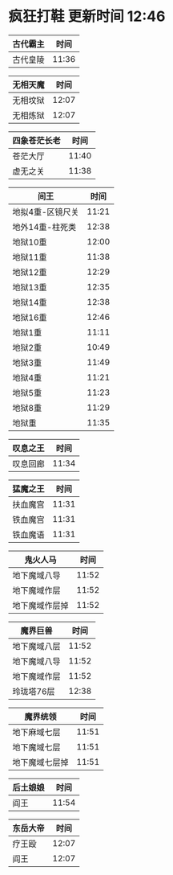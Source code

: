 # 疯狂打鞋 更新时间 12:46

| 古代霸主   | 时间    |
|--------|-------|
| 古代皇陵 | 11:36 |

| 无相天魔   | 时间    |
|--------|-------|
| 无相坟狱 | 12:07 |
| 无相炼狱 | 12:07 |

| 四象苍茫长老   | 时间    |
|--------|-------|
| 苍茫大厅 | 11:40 |
| 虚无之关 | 11:38 |

| 间王   | 时间    |
|--------|-------|
| 地拟4重-区镜尺关 | 11:21 |
| 地外14重-柱死类 | 12:38 |
| 地狱10重 | 12:00 |
| 地狱11重 | 11:38 |
| 地狱12重 | 12:29 |
| 地狱13重 | 12:35 |
| 地狱14重 | 12:38 |
| 地狱16重 | 12:46 |
| 地狱1重 | 11:11 |
| 地狱2重 | 10:49 |
| 地狱3重 | 11:49 |
| 地狱4重 | 11:21 |
| 地狱5重 | 11:23 |
| 地狱8重 | 11:29 |
| 地狱重 | 11:35 |

| 叹息之王   | 时间    |
|--------|-------|
| 叹息回廊 | 11:34 |

| 猛魔之王   | 时间    |
|--------|-------|
| 扶血魔宫 | 11:31 |
| 铁血魔宫 | 11:31 |
| 铁血魔语 | 11:31 |

| 鬼火人马   | 时间    |
|--------|-------|
| 地下魔域八导 | 11:52 |
| 地下魔域作层 | 11:52 |
| 地下魔域作层掉 | 11:52 |

| 魔界巨兽   | 时间    |
|--------|-------|
| 地下魔域八层 | 11:52 |
| 地下魔域八导 | 11:52 |
| 地下魔域作层 | 11:52 |
| 玲珑塔76层 | 12:38 |

| 魔界统领   | 时间    |
|--------|-------|
| 地下麻域七层 | 11:51 |
| 地下魔域七层 | 11:51 |
| 地下魔域七层掉 | 11:51 |

| 后土娘娘   | 时间    |
|--------|-------|
| 阎王 | 11:54 |

| 东岳大帝   | 时间    |
|--------|-------|
| 疗王殴 | 12:07 |
| 阎王 | 12:07 |